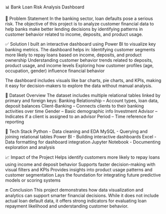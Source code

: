 📊 Bank Loan Risk Analysis Dashboard

📌 Problem Statement
In the banking sector, loan defaults pose a serious risk. The objective of this project is to analyze customer financial data to help banks make better lending decisions by identifying patterns in customer behavior related to income, deposits, and product usage.

✅ Solution
I built an interactive dashboard using Power BI to visualize key banking metrics. The dashboard helps in:
Identifying customer segments more likely to repay loans based on income, deposits, and product ownership
Understanding customer behavior trends related to deposits, product usage, and income levels
Exploring how customer profiles (age, occupation, gender) influence financial behavior

The dashboard includes visuals like bar charts, pie charts, and KPIs, making it easy for decision-makers to explore the data without manual analysis.

📂 Dataset Overview
The dataset includes multiple relational tables linked by primary and foreign keys:
Banking Relationship – Account types, loan data, deposit balances
Client-Banking – Connects clients to their banking activities over time
Gender – Basic demographic info
Investment Advisor – Indicates if a client is assigned to an advisor
Period – Time reference for reporting

🧠 Tech Stack
Python - Data cleaning and EDA
MySQL -	Querying and joining relational tables
Power BI -	Building interactive dashboards
Excel -	Data formatting for dashboard integration
Jupyter Notebook -	Documenting exploration and analysis

📈 Impact of the Project
Helps identify customers more likely to repay loans using income and deposit behavior
Supports faster decision-making with visual filters and KPIs
Provides insights into product usage patterns and customer segmentation
Lays the foundation for integrating future predictive models or scoring systems

🔚 Conclusion
This project demonstrates how data visualization and analytics can support smarter financial decisions. While it does not include actual loan default data, it offers strong indicators for evaluating loan repayment likelihood and understanding customer behavior.
